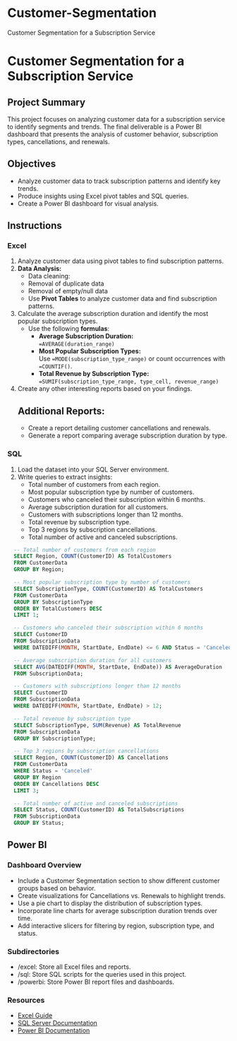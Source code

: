 # Customer-Segmentation
Customer Segmentation for a Subscription Service
# Customer Segmentation for a Subscription Service

## Project Summary
This project focuses on analyzing customer data for a subscription service to identify segments and trends. The final deliverable is a Power BI dashboard that presents the analysis of customer behavior, subscription types, cancellations, and renewals.

## Objectives
- Analyze customer data to track subscription patterns and identify key trends.
- Produce insights using Excel pivot tables and SQL queries.
- Create a Power BI dashboard for visual analysis.

## Instructions

### Excel
1. Analyze customer data using pivot tables to find subscription patterns.
1. **Data Analysis:**
   - Data cleaning:
   - Removal of  duplicate data
   - Removal of empty/null data 
   - Use **Pivot Tables** to analyze customer data and find subscription patterns.
2. Calculate the average subscription duration and identify the most popular subscription types.
   - Use the following **formulas**:
     - **Average Subscription Duration:**  
       `=AVERAGE(duration_range)`
     - **Most Popular Subscription Types:**  
       Use `=MODE(subscription_type_range)` or count occurrences with `=COUNTIF()`.
     - **Total Revenue by Subscription Type:**  
       `=SUMIF(subscription_type_range, type_cell, revenue_range)`
3. Create any other interesting reports based on your findings.
   ## **Additional Reports:**
   - Create a report detailing customer cancellations and renewals.
   - Generate a report comparing average subscription duration by type.

### SQL
1. Load the dataset into your SQL Server environment.
2. Write queries to extract insights:
   - Total number of customers from each region.
   - Most popular subscription type by number of customers.
   - Customers who canceled their subscription within 6 months.
   - Average subscription duration for all customers.
   - Customers with subscriptions longer than 12 months.
   - Total revenue by subscription type.
   - Top 3 regions by subscription cancellations.
   - Total number of active and canceled subscriptions.
 ```sql
   -- Total number of customers from each region
   SELECT Region, COUNT(CustomerID) AS TotalCustomers
   FROM CustomerData
   GROUP BY Region;

   -- Most popular subscription type by number of customers
   SELECT SubscriptionType, COUNT(CustomerID) AS TotalCustomers
   FROM CustomerData
   GROUP BY SubscriptionType
   ORDER BY TotalCustomers DESC
   LIMIT 1;

   -- Customers who canceled their subscription within 6 months
   SELECT CustomerID
   FROM SubscriptionData
   WHERE DATEDIFF(MONTH, StartDate, EndDate) <= 6 AND Status = 'Canceled';

   -- Average subscription duration for all customers
   SELECT AVG(DATEDIFF(MONTH, StartDate, EndDate)) AS AverageDuration
   FROM SubscriptionData;

   -- Customers with subscriptions longer than 12 months
   SELECT CustomerID
   FROM SubscriptionData
   WHERE DATEDIFF(MONTH, StartDate, EndDate) > 12;

   -- Total revenue by subscription type
   SELECT SubscriptionType, SUM(Revenue) AS TotalRevenue
   FROM SubscriptionData
   GROUP BY SubscriptionType;

   -- Top 3 regions by subscription cancellations
   SELECT Region, COUNT(CustomerID) AS Cancellations
   FROM CustomerData
   WHERE Status = 'Canceled'
   GROUP BY Region
   ORDER BY Cancellations DESC
   LIMIT 3;

   -- Total number of active and canceled subscriptions
   SELECT Status, COUNT(CustomerID) AS TotalSubscriptions
   FROM SubscriptionData
   GROUP BY Status;
```
## Power BI

### Dashboard Overview
- Include a Customer Segmentation section to show different customer groups based on behavior.
- Create visualizations for Cancellations vs. Renewals to highlight trends.
- Use a pie chart to display the distribution of subscription types.
- Incorporate line charts for average subscription duration trends over time.
- Add interactive slicers for filtering by region, subscription type, and status.

### Subdirectories
- /excel: Store all Excel files and reports.
- /sql: Store SQL scripts for the queries used in this project.
- /powerbi: Store Power BI report files and dashboards.

### Resources
- [Excel Guide](https://support.microsoft.com/excel)
- [SQL Server Documentation](https://docs.microsoft.com/sql/sql-server/)
- [Power BI Documentation](https://docs.microsoft.com/power-bi/)
